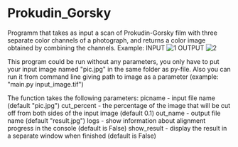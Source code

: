 # Prokudin_Gorsky
Programm that takes as input a scan of Prokudin-Gorsky film with three separate color channels of a photograph, and returns a color image obtained by combining the channels.
Example:
INPUT
![1](https://user-images.githubusercontent.com/33635536/179764078-bbdd23c3-0a32-4898-a3d4-6ccc4a646280.jpg)
OUTPUT
![2](https://user-images.githubusercontent.com/33635536/179764127-dbe237d9-9463-43b3-9cdd-31ca4ce5a464.jpg)

This program could be run without any parameters, you only have to put your input image named "pic.jpg" in the same folder as py-file.
Also you can run it from command line giving path to image as a parameter (example: "main.py input_image.tif")

The function takes the following parameters:
picname - input file name (default "pic.jpg")
cut_percent - the percentage of the image that will be cut off from both sides of the input image (default 0.1)
out_name - output file name (default "result.jpg")
logs - show information about alignment progress in the console (default is False)
show_result - display the result in a separate window when finished (default is False)
